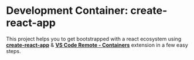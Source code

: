 # Development Container: create-react-app

This project helps you to get bootstrapped with a react ecosystem using **[create-react-app](https://github.com/facebook/create-react-app)** & **[VS Code Remote - Containers](https://code.visualstudio.com/docs/remote/containers)** extension in a few easy steps.
